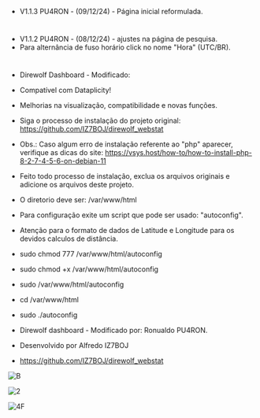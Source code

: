 * V1.1.3 PU4RON - (09/12/24) - Página inicial reformulada.
#

* V1.1.2 PU4RON - (08/12/24) - ajustes na página de pesquisa.
* Para  alternância de fuso horário click no nome "Hora" (UTC/BR).
#

* Direwolf Dashboard - Modificado:
  
* Compatível com Dataplicity!
  
* Melhorias na visualização, compatibilidade e novas funções.
  
* Siga o processo de instalação do projeto original: https://github.com/IZ7BOJ/direwolf_webstat
* Obs.: Caso algum erro de instalação referente ao "php" aparecer, verifique as dicas do site: https://vsys.host/how-to/how-to-install-php-8-2-7-4-5-6-on-debian-11
* Feito todo processo de instalação, exclua os arquivos originais e adicione os arquivos deste projeto.
* O diretorio deve ser: /var/www/html
* Para configuração exite um script que pode ser usado: "autoconfig".

* Atenção para o formato de dados de Latitude e Longitude para os devidos calculos de distância.

* sudo chmod 777 /var/www/html/autoconfig
* sudo chmod +x  /var/www/html/autoconfig
* sudo /var/www/html/autoconfig
* cd /var/www/html
* sudo ./autoconfig

* Direwolf dashboard - Modificado por: Ronualdo PU4RON. 
* Desenvolvido por Alfredo IZ7BOJ
* https://github.com/IZ7BOJ/direwolf_webstat


![B](https://github.com/user-attachments/assets/0525f679-f074-449c-996c-e866fdf50eca)


![2](https://github.com/user-attachments/assets/da0735fd-2b9a-47a2-89c8-da04e1f1c314)


![4F](https://github.com/user-attachments/assets/c1a17bb4-1ae3-4b62-a31d-2f7d58c65b98)
